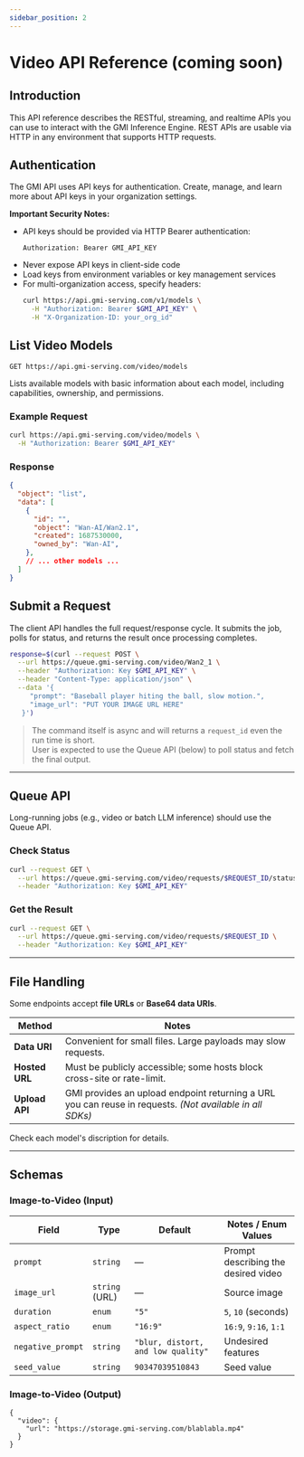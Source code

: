 ```yaml
---
sidebar_position: 2
---
```

# Video API Reference (coming soon)

## Introduction
This API reference describes the RESTful, streaming, and realtime APIs you can use to interact with the GMI Inference Engine. REST APIs are usable via HTTP in any environment that supports HTTP requests.

## Authentication
The GMI API uses API keys for authentication. Create, manage, and learn more about API keys in your organization settings.

**Important Security Notes:**
- API keys should be provided via HTTP Bearer authentication:
  ```http
  Authorization: Bearer GMI_API_KEY
  ```
- Never expose API keys in client-side code
- Load keys from environment variables or key management services
- For multi-organization access, specify headers:
  ```bash
  curl https://api.gmi-serving.com/v1/models \
    -H "Authorization: Bearer $GMI_API_KEY" \
    -H "X-Organization-ID: your_org_id"
  ```

## List Video Models
`GET https://api.gmi-serving.com/video/models`

Lists available models with basic information about each model, including capabilities, ownership, and permissions.

### Example Request
```bash
curl https://api.gmi-serving.com/video/models \
  -H "Authorization: Bearer $GMI_API_KEY"
```

### Response
```json
{
  "object": "list",
  "data": [
    {
      "id": "",
      "object": "Wan-AI/Wan2.1",
      "created": 1687530000,
      "owned_by": "Wan-AI",
    },
    // ... other models ...
  ]
}
```


## Submit a Request

The client API handles the full request/response cycle. It submits the job, polls for status, and returns the result once processing completes.

```bash
response=$(curl --request POST \
  --url https://queue.gmi-serving.com/video/Wan2_1 \
  --header "Authorization: Key $GMI_API_KEY" \
  --header "Content-Type: application/json" \
  --data '{
     "prompt": "Baseball player hiting the ball, slow motion.",
     "image_url": "PUT YOUR IMAGE URL HERE"
   }')
```

> The command itself is async and will returns a `request_id` even the run time is short.  
> User is expected to use the Queue API (below) to poll status and fetch the final output.


---

## Queue API

Long-running jobs (e.g., video or batch LLM inference) should use the Queue API.

### Check Status

```bash
curl --request GET \
  --url https://queue.gmi-serving.com/video/requests/$REQUEST_ID/status \
  --header "Authorization: Key $GMI_API_KEY"
```

### Get the Result

```bash
curl --request GET \
  --url https://queue.gmi-serving.com/video/requests/$REQUEST_ID \
  --header "Authorization: Key $GMI_API_KEY"
```

---

## File Handling

Some endpoints accept **file URLs** or **Base64 data URIs**.

| Method        | Notes                                                                                                 |
|---------------|--------------------------------------------------------------------------------------------------------|
| **Data URI**  | Convenient for small files. Large payloads may slow requests.                                          |
| **Hosted URL**| Must be publicly accessible; some hosts block cross-site or rate-limit.                                |
| **Upload API**| GMI provides an upload endpoint returning a URL you can reuse in requests. *(Not available in all SDKs)*|

Check each model's discription for details.

---

## Schemas

### Image-to-Video (Input)

| Field            | Type                   | Default | Notes / Enum Values                             |
|------------------|------------------------|---------|-------------------------------------------------|
| `prompt`         | `string`               | —       | Prompt describing the desired video             |
| `image_url`      | `string` (URL)         | —       | Source image                                    |
| `duration`       | `enum`                 | `"5"`   | `5`, `10` (seconds)                             |
| `aspect_ratio`   | `enum`                 | `"16:9"`| `16:9`, `9:16`, `1:1`                           |
| `negative_prompt`| `string`               | `"blur, distort, and low quality"` | Undesired features                            |
| `seed_value`     | `string`               | `90347039510843`   | Seed value                           |


### Image-to-Video (Output)

```jsonc
{
  "video": {
    "url": "https://storage.gmi-serving.com/blablabla.mp4"
  }
}
```
